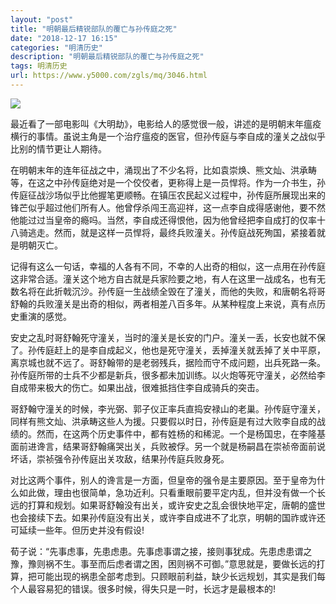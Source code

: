 ```yaml
---
layout: "post"
title: "明朝最后精锐部队的覆亡与孙传庭之死"
date: "2018-12-17 16:15"
categories: "明清历史"
description: "明朝最后精锐部队的覆亡与孙传庭之死"
tags: 明清历史
url: https://www.y5000.com/zgls/mq/3046.html
---
```






![](https://img.y5000.com/uploads/allimg/160829/4-160R9205KU08.jpg)

最近看了一部电影叫《大明劫》，电影给人的感觉很一般，讲述的是明朝末年瘟疫横行的事情。虽说主角是一个治疗瘟疫的医官，但孙传庭与李自成的潼关之战似乎比别的情节更让人期待。

在明朝末年的连年征战之中，涌现出了不少名将，比如袁崇焕、熊文灿、洪承畴等，在这之中孙传庭绝对是一个佼佼者，更称得上是一员悍将。作为一介书生，孙传庭征战沙场似乎比他握笔更顺畅。在镇压农民起义过程中，孙传庭所展现出来的锋芒似乎超过他们所有人。他曾俘杀闯王高迎祥，这一点李自成得感谢他，要不然他能过过当皇帝的瘾吗。当然，李自成还得恨他，因为他曾经把李自成打的仅率十八骑逃走。然而，就是这样一员悍将，最终兵败潼关。孙传庭战死殉国，紧接着就是明朝灭亡。

记得有这么一句话，幸福的人各有不同，不幸的人出奇的相似，这一点用在孙传庭这非常合适。潼关这个地方自古就是兵家险要之地，有人在这里一战成名，也有无数名将在此折戟沉沙。孙传庭一生战绩全毁在了潼关，而他的失败，和唐朝名将哥舒翰的兵败潼关是出奇的相似，两者相差八百多年。从某种程度上来说，真有点历史重演的感觉。

安史之乱时哥舒翰死守潼关，当时的潼关是长安的门户。潼关一丢，长安也就不保了。孙传庭赶上的是李自成起义，他也是死守潼关，丢掉潼关就丢掉了关中平原，离京城也就不远了。哥舒翰带的是老弱残兵，据险而守不成问题，出兵死路一条。孙传庭所带的士兵不少都是新兵，很多都未加训练。以火炮等死守潼关，必然给李自成带来极大的伤亡。如果出战，很难抵挡住李自成骑兵的突击。

哥舒翰守潼关的时候，李光弼、郭子仪正率兵直捣安禄山的老巢。孙传庭守潼关，同样有熊文灿、洪承畴这些人为援。只要假以时日，孙传庭是有过大败李自成的战绩的。然而，在这两个历史事件中，都有姓杨的和稀泥。一个是杨国忠，在李隆基面前进谗言，结果哥舒翰痛哭出关，兵败被俘。另一个就是杨嗣昌在崇祯帝面前说坏话，崇祯强令孙传庭出关攻敌，结果孙传庭兵败身死。

对比这两个事件，别人的谗言是一方面，但皇帝的强令是主要原因。至于皇帝为什么如此做，理由也很简单，急功近利。只看重眼前要平定内乱，但并没有做一个长远的打算和规划。如果哥舒翰没有出关，或许安史之乱会很快地平定，唐朝的盛世也会接续下去。如果孙传庭没有出关，或许李自成进不了北京，明朝的国祚或许还可延续一些年。但历史并没有假设!

荀子说：“先事虑事，先患虑患。先事虑事谓之接，接则事犹成。先患虑患谓之豫，豫则祸不生。事至而后虑者谓之困，困则祸不可御。”意思就是，要做长远的打算，把可能出现的祸患全部考虑到。只顾眼前利益，缺少长远规划，其实是我们每个人最容易犯的错误。很多时候，得失只是一时，长远才是最根本的!
